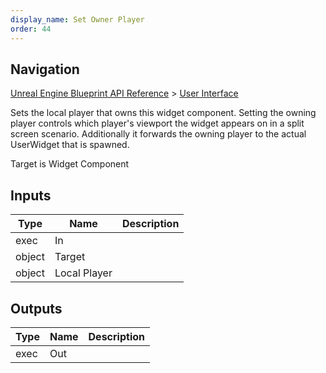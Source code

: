 ```yaml
---
display_name: Set Owner Player
order: 44
---
```

## Navigation

[Unreal Engine Blueprint API Reference](https://dev.epicgames.com/documentation/en-us/unreal-engine/BlueprintAPI) > [User Interface](https://dev.epicgames.com/documentation/en-us/unreal-engine/BlueprintAPI/UserInterface)

Sets the local player that owns this widget component. Setting the owning player controls
which player's viewport the widget appears on in a split screen scenario. Additionally it
forwards the owning player to the actual UserWidget that is spawned.

Target is Widget Component

## Inputs

| Type | Name | Description |
| --- | --- | --- |
| exec | In |  |
| object | Target |  |
| object | Local Player |  |

## Outputs

| Type | Name | Description |
| --- | --- | --- |
| exec | Out |  |
